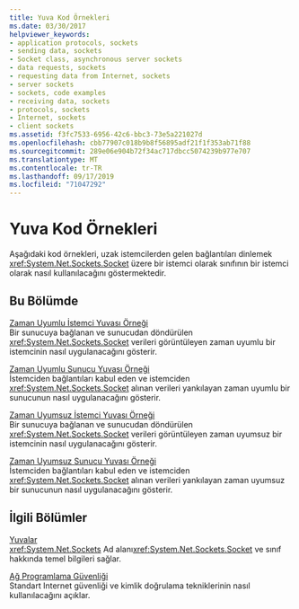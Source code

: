 ```yaml
---
title: Yuva Kod Örnekleri
ms.date: 03/30/2017
helpviewer_keywords:
- application protocols, sockets
- sending data, sockets
- Socket class, asynchronous server sockets
- data requests, sockets
- requesting data from Internet, sockets
- server sockets
- sockets, code examples
- receiving data, sockets
- protocols, sockets
- Internet, sockets
- client sockets
ms.assetid: f3fc7533-6956-42c6-bbc3-73e5a221027d
ms.openlocfilehash: cbb77907c018b9b8f56895adf21f1f353ab71f88
ms.sourcegitcommit: 289e06e904b72f34ac717dbcc5074239b977e707
ms.translationtype: MT
ms.contentlocale: tr-TR
ms.lasthandoff: 09/17/2019
ms.locfileid: "71047292"
---
```

# <a name="socket-code-examples"></a>Yuva Kod Örnekleri
Aşağıdaki kod örnekleri, uzak istemcilerden gelen bağlantıları dinlemek <xref:System.Net.Sockets.Socket> üzere bir istemci olarak sınıfının bir istemci olarak nasıl kullanılacağını göstermektedir.  
  
## <a name="in-this-section"></a>Bu Bölümde  
 [Zaman Uyumlu İstemci Yuvası Örneği](synchronous-client-socket-example.md)  
 Bir sunucuya bağlanan ve sunucudan döndürülen <xref:System.Net.Sockets.Socket> verileri görüntüleyen zaman uyumlu bir istemcinin nasıl uygulanacağını gösterir.  
  
 [Zaman Uyumlu Sunucu Yuvası Örneği](synchronous-server-socket-example.md)  
 İstemciden bağlantıları kabul eden ve istemciden <xref:System.Net.Sockets.Socket> alınan verileri yankılayan zaman uyumlu bir sunucunun nasıl uygulanacağını gösterir.  
  
 [Zaman Uyumsuz İstemci Yuvası Örneği](asynchronous-client-socket-example.md)  
 Bir sunucuya bağlanan ve sunucudan döndürülen <xref:System.Net.Sockets.Socket> verileri görüntüleyen zaman uyumsuz bir istemcinin nasıl uygulanacağını gösterir.  
  
 [Zaman Uyumsuz Sunucu Yuvası Örneği](asynchronous-server-socket-example.md)  
 İstemciden bağlantıları kabul eden ve istemciden <xref:System.Net.Sockets.Socket> alınan verileri yankılayan zaman uyumsuz bir sunucunun nasıl uygulanacağını gösterir.  
  
## <a name="related-sections"></a>İlgili Bölümler  
 [Yuvalar](sockets.md)  
 <xref:System.Net.Sockets> Ad alanı<xref:System.Net.Sockets.Socket> ve sınıf hakkında temel bilgileri sağlar.  
  
 [Ağ Programlama Güvenliği](security-in-network-programming.md)  
 Standart Internet güvenliği ve kimlik doğrulama tekniklerinin nasıl kullanılacağını açıklar.
